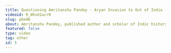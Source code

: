 ```yaml
---
title: Questioning Amritanshu Pandey - Aryan Invasion to Out of India - The Academic Journey
videoid: R_WhvU1acr0
slug: pbe06
about: Amritanshu Pandey, published author and scholar of Indic history, walks us through the beginnings of Aryan Invasion Theory, its sociological and political impact, and pivoting to the Out of India theory. We discuss the scholars involved, dissect the archeological and genetic evidences as superimposed upon the core theory of comparative linguistics.
featured: false
type: video
tag: other
id: 5
---
```

